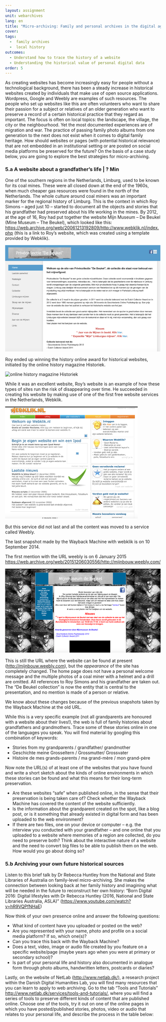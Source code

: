 ```yaml
---
layout: assignment
unit: webarchives
lang: en
title: "Micro-archiving: Family and personal archives in the digital age"
cover:
tags:
  -  family archives
  -  local history
outcomes:
  - Understand how to trace the history of a website  
  - Understanding the historical value of personal digital data 
order: 5
---
```

As creating websites has become increasingly easy for people without a technological background, there has been a steady increase in historical websites created by individuals that make use of open source applications. Wordpress, Google and Weebly are examples of such resources. The people who set up websites like this are often volunteers who want to share their passion for a subject or relatives of an older generation who want to preserve a record of a certain historical practice that they regard as important. The focus is often on local topics: the landscape, the village, the city or the neighbourhood. Yet the most documented experiences are of migration and war. The practice of passing family photo albums from one generation to the next does not exist when it comes to digital family heritage. How should websites or pages (with potential historical relevance) that are not embedded in an institutional setting or are posted on social media platforms be preserved for the future? On the basis of a case study below, you are going to explore the best strategies for micro-archiving. 
 
<!-- more -->

<!-- briefing-student -->

### 5.a A website about a grandfather’s life | ? Min
<!-- section-contents -->

One of the southern regions in the Netherlands, Limburg, used to be known for its coal mines. These were all closed down at the end of the 1960s, when much cheaper gas resources were found in the north of the Netherlands. The whole culture around coal miners was an important marker for the regional history of Limburg. This is the context in which Roy Simons – aged just 10 – started to document all the objects and stories that his grandfather had preserved about his life working in the mines. By 2012, at the age of 16, Roy had put together the website Mijn Museum – De Beukel (Mine Museum – The Beukel), which looked like this: https://web.archive.org/web/20061213192809/http://www.webklik.nl/index.php (this is a link to Roy’s website, which was created using a template provided by Webklik).

![Roy's website](/../../assets/images/BeukelA.png)



Roy ended up winning the history online award for historical websites, initiated by the online history magazine Historiek. 

![online history magazine Historiek](/../../assets/images/Hiestoriek.png)

While it was an excellent website, Roy’s website is an example of how these types of sites run the risk of disappearing over time. He succeeded in creating his website by making use of one of the first free website services in the Netherlands, Webklik. 

![webklik](/../../assets/images/webklik.png)


But this service did not last and all the content was moved to a service called Weebly. 

The last snapshot made by the Wayback Machine with webklik is on 10 September 2014. 

The first mention with the URL weebly is on 6 January 2015 https://web.archive.org/web/20151206030556/http://mijnbouw.weebly.com/

![Roy's website](/../../assets/images/BeukelB.png)

This is still the URL where the website can be found at present (http://mijnbouw.weebly.com), but the *appearance* of the site has completely changed. The home page does not have a personal welcome message and the multiple photos of a coal miner with a helmet and a drill are omitted. All references to Roy Simons and his grandfather are taken out. The “De Beukel collection” is now the entity that is central to the presentation, and no mention is made of a person or relative.  

We know about these changes because of the previous snapshots taken by the Wayback Machine at the old URL. 

While this is a very specific example (not all grandparents are honoured with a website about their lives!), the web is full of family histories about grandfathers and grandmothers. Trace some of these stories online in one of the languages you speak. You will find material by googling this combination of keywords: 
-	Stories from my grandparents / grandfather/ grandmother
-	Geschichte meine Grosseltern / Grossmutter/ Grossvater 
-	Histoire de mes grands-parents / ma grand-mère / mon grand-père 

Now note the URL(s) of at least one of the websites that you have found and write a short sketch about the kinds of online environments in which these stories can be found and what this means for their long-term preservation. 
-	Are these websites “safe” when published online, in the sense that their preservation is being taken care of? Check whether the Wayback Machine has covered the content of the website sufficiently. 
-	Is the information about the grandparent created on the spot, like a blog post, or is it something that already existed in digital form and has been uploaded to the web environment?
-	If there are two files, one on your device or computer – e.g. the interview you conducted with your grandfather – and one online that you uploaded to a website where memories of a region are collected, do you need to preserve both? 
Think about the interactive nature of a website and the need to convert big files to be able to publish them on the web. How would you go about doing so?

<!-- section -->

### 5.b Archiving your own future historical sources 
<!-- section-contents -->

Listen to this brief talk by Dr Rebecca Huntley from the National and State Libraries of Australia on family-level micro-archiving. She makes the connection between looking back at her family history and imagining what will be needed in the future to reconstruct her own history: “Born Digital 2016: Digital lifestyles with Dr Rebecca Huntley (2016, National and State Libraries Australia, ASLA)” (https://www.youtube.com/watch?v=hR9VQPfNHaE)

Now think of your own presence online and answer the following questions:
-	What kind of content have you uploaded or posted on the web?
-	Are you represented with your name, photo and profile on a social media platform? If so, which one(s)?
-	Can you trace this back with the Wayback Machine? 
-	Does a text, video, image or audio file created by you feature on a specific website/page (maybe years ago when you were at primary or secondary school)?
-	Is part of your personal life and history also documented in analogue form through photo albums, handwritten letters, postcards or diaries?


Lastly, on the website of NetLab (http://www.netlab.dk/), a research project within the Danish Digital Humanities Lab, you will find many resources that you can learn to apply to web archiving. Go to the tab “Tools and Tutorials” http://www.netlab.dk/services/tools-and-tutorials/, where you will find a series of tools to preserve different kinds of content that are published online. Choose one of the tools, try it out on one of the online pages in which you have posted/published stories, photos, video or audio that relates to your personal life, and describe the process in the table below:







